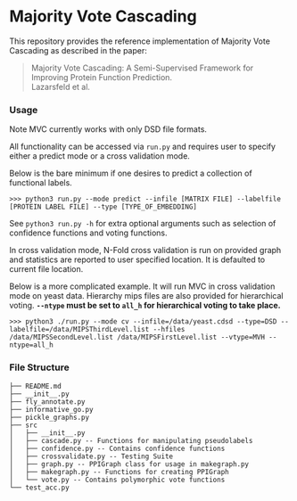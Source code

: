 # Majority Vote Cascading

This repository provides the reference implementation of Majority Vote Cascading as described in the paper:

> Majority Vote Cascading: A Semi-Supervised Framework for Improving Protein Function Prediction.<br>
> Lazarsfeld et al.

### Usage

Note MVC currently works with only DSD file formats.

All functionality can be accessed via `run.py` and requires
user to specify either a predict mode or a cross validation
mode.

Below is the bare minimum if one desires to predict a collection
of functional labels.

```shell
>>> python3 run.py --mode predict --infile [MATRIX FILE] --labelfile [PROTEIN LABEL FILE] --type [TYPE_OF_EMBEDDING]
```

See `python3 run.py -h` for extra optional arguments such as selection of confidence functions and voting functions.

In cross validation mode, N-Fold cross validation is run on provided graph and statistics are reported to user specified location. It is defaulted to current file location.

Below is a more complicated example.
It will run MVC in cross validation mode on yeast data. Hierarchy mips files are also provided for hierarchical voting. **`--ntype` must be set to `all_h` for hierarchical voting to take place.**

```shell
>>> python3 ./run.py --mode cv --infile=/data/yeast.cdsd --type=DSD --labelfile=/data/MIPSThirdLevel.list --hfiles /data/MIPSSecondLevel.list /data/MIPSFirstLevel.list --vtype=MVH --ntype=all_h
```

### File Structure

```shell
├── README.md
├── __init__.py
├── fly_annotate.py
├── informative_go.py
├── pickle_graphs.py
├── src
│   ├── __init__.py
│   ├── cascade.py -- Functions for manipulating pseudolabels
│   ├── confidence.py -- Contains confidence functions
│   ├── crossvalidate.py -- Testing Suite
│   ├── graph.py -- PPIGraph class for usage in makegraph.py
│   ├── makegraph.py -- Functions for creating PPIGraph
│   └── vote.py -- Contains polymorphic vote functions
└── test_acc.py
```
